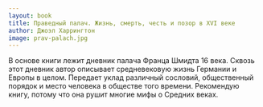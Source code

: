```yaml
---
layout: book
title: Праведный палач. Жизнь, смерть, честь и позор в XVI веке
author: Джоэл Харрингтон
image: prav-palach.jpg
---
```


В основе книги лежит дневник палача Франца Шмидта 16 века. Сквозь этот дневник
автор описывает средневековую жизнь Германии и Европы в целом. Передает уклад
различный сословий, общественный порядок и место человека в обществе того
времени. Рекомендую книгу, потому что она рушит многие мифы о Средних веках.
